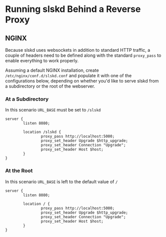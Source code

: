 # Running slskd Behind a Reverse Proxy

## NGINX

Because slskd uses websockets in addition to standard HTTP traffic, a couple of headers need to be defined along with the standard `proxy_pass` to enable everything to work properly.

Assuming a default NGINX installation, create `/etc/nginx/conf.d/slskd.conf` and populate it with one of the configurations below, depending on whether you'd like to serve slskd from a subdirectory or the root of the webserver.

### At a Subdirectory

In this scenario `URL_BASE` must be set to `/slskd`

```
server {
        listen 8080;

        location /slskd {
                proxy_pass http://localhost:5000;
                proxy_set_header Upgrade $http_upgrade;
                proxy_set_header Connection "Upgrade";
                proxy_set_header Host $host;
        }
}
```

### At the Root

In this scenario `URL_BASE` is left to the default value of `/`

```
server {
        listen 8080;

        location / {
                proxy_pass http://localhost:5000;
                proxy_set_header Upgrade $http_upgrade;
                proxy_set_header Connection "Upgrade";
                proxy_set_header Host $host;
        }
}
```